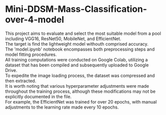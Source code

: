 # Mini-DDSM-Mass-Classification-over-4-model
This project aims to evaluate and select the most suitable model from a pool including VGG16, ResNet50, MobileNet, and EfficientNet.  
The target is find the lightweight model withouth comprised accuracy.  
The 'model.ipynb' notebook encompasses both preprocessing steps and model fitting procedures.  
All training computations were conducted on Google Colab, utilizing a dataset that has been compiled and subsequently uploaded to Google Drive.  
To expedite the image loading process, the dataset was compressed and then extracted.  
It is worth noting that various hyperparameter adjustments were made throughout the training process, although these modifications may not be explicitly documented in the file.  
For example, the EfficientNet was trained for over 20 epochs, with manual adjustments to the learning rate made every 10 epochs.
